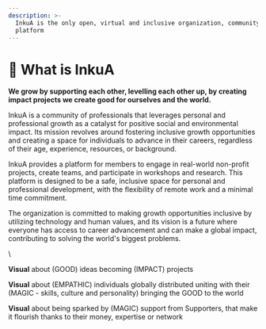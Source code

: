 ```yaml
---
description: >-
  InkuA is the only open, virtual and inclusive organization, community and
  platform
---
```


# 🌱 What is InkuA

**We grow by supporting each other, levelling each other up, by creating impact projects we create good for ourselves and the world.**&#x20;

InkuA is a community of professionals that leverages personal and professional growth as a catalyst for positive social and environmental impact. Its mission revolves around fostering inclusive growth opportunities and creating a space for individuals to advance in their careers, regardless of their age, experience, resources, or background.

InkuA provides a platform for members to engage in real-world non-profit projects, create teams, and participate in workshops and research. This platform is designed to be a safe, inclusive space for personal and professional development, with the flexibility of remote work and a minimal time commitment.

The organization is committed to making growth opportunities inclusive by utilizing technology and human values, and its vision is a future where everyone has access to career advancement and can make a global impact, contributing to solving the world's biggest problems.





\


**Visual** about (GOOD) ideas becoming (IMPACT) projects

**Visual** about (EMPATHIC) individuals globally distributed uniting with their (MAGIC - skills, culture and personality) bringing the GOOD to the world

**Visual** about being sparked by (MAGIC) support from Supporters, that make it flourish thanks to their money, expertise or network

